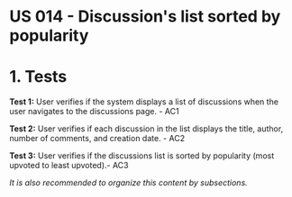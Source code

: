 # US 014 - Discussion's list sorted by popularity

# 1. Tests

**Test 1:** User verifies if the system displays a list of discussions when the user navigates to the discussions page. - AC1 

**Test 2:** User verifies if each discussion in the list displays the title, author, number of comments, and creation date. - AC2 

**Test 3:** User verifies if the discussions list is sorted by popularity (most upvoted to least upvoted).- AC3

*It is also recommended to organize this content by subsections.* 







